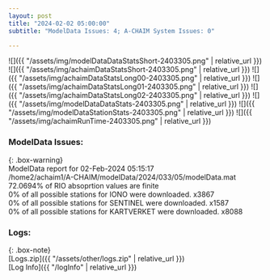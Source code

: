 ```yaml
---
layout: post
title: "2024-02-02 05:00:00"
subtitle: "ModelData Issues: 4; A-CHAIM System Issues: 0"

---
```


![]({{ "/assets/img/modelDataDataStatsShort-2403305.png" | relative_url }})
![]({{ "/assets/img/achaimDataStatsShort-2403305.png" | relative_url }})
![]({{ "/assets/img/achaimDataStatsLong00-2403305.png" | relative_url }})
![]({{ "/assets/img/achaimDataStatsLong01-2403305.png" | relative_url }})
![]({{ "/assets/img/achaimDataStatsLong02-2403305.png" | relative_url }})
![]({{ "/assets/img/modelDataDataStats-2403305.png" | relative_url }})
![]({{ "/assets/img/modelDataStationStats-2403305.png" | relative_url }})
![]({{ "/assets/img/achaimRunTime-2403305.png" | relative_url }})


### ModelData Issues:  
  
{: .box-warning}  
 ModelData report for 02-Feb-2024 05:15:17   
 /home2/achaim1/A-CHAIM/modelData/2024/033/05/modelData.mat   
 72.0694% of RIO absoprtion values are finite   
 0% of all possible stations for IONO were downloaded. x3867   
 0% of all possible stations for SENTINEL were downloaded. x1587   
 0% of all possible stations for KARTVERKET were downloaded. x8088   
  


### Logs:  
  
{: .box-note}  
[Logs.zip]({{ "/assets/other/logs.zip" | relative_url }})  
[Log Info]({{ "/logInfo" | relative_url }})  
